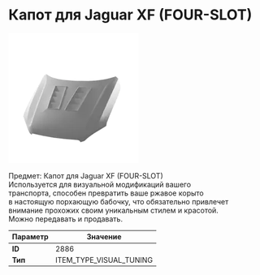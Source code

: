 # Капот для Jaguar XF (FOUR-SLOT)

![Item Image](../img/2886.webp?raw=true)

Предмет: Капот для Jaguar XF (FOUR-SLOT)<br>Используется для визуальной модификаций вашего<br>транспорта, способен превратить ваше ржавое корыто<br>в настоящую порхающую бабочку, что обязательно привлечет<br>внимание прохожих своим уникальным стилем и красотой.<br>Можно передавать и продавать.


| Параметр | Значение |
|----------|----------|
| **ID** | 2886 |
| **Тип** | ITEM_TYPE_VISUAL_TUNING |

